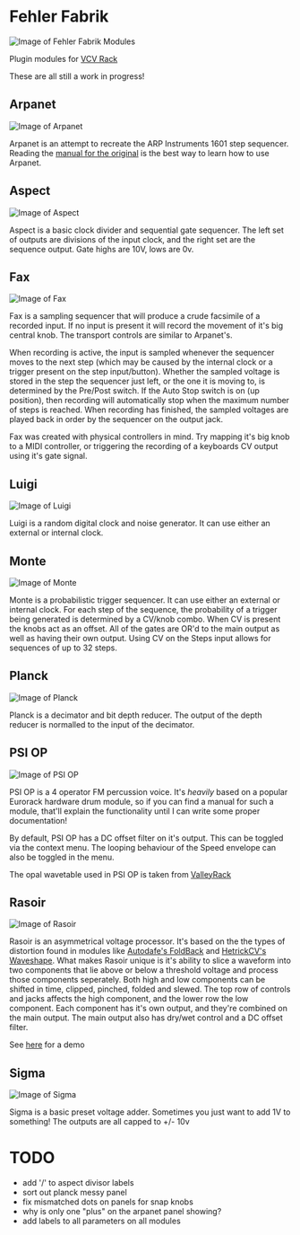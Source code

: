 # Fehler Fabrik

![Image of Fehler Fabrik Modules](https://github.com/RCameron93/FehlerFabrik/blob/master/docs/images/FehlerFabrikModules.png)

Plugin modules for [VCV Rack](http://vcvrack.com)

These are all still a work in progress!

## Arpanet

![Image of Arpanet](https://github.com/RCameron93/FehlerFabrik/blob/master/docs/images/FFArpanet.png)

Arpanet is an attempt to recreate the ARP Instruments 1601 step sequencer. Reading the [manual for the original](https://manuals.fdiskc.com/flat/ARP%20Sequencer%201601%20Owners%20Manual.pdf) is the best way to learn how to use Arpanet.

## Aspect

![Image of Aspect](https://github.com/RCameron93/FehlerFabrik/blob/master/docs/images/FFAspect.png)

Aspect is a basic clock divider and sequential gate sequencer. The left set of outputs are divisions of the input clock, and the right set are the sequence output. Gate highs are 10V, lows are 0v.


## Fax

![Image of Fax](https://github.com/RCameron93/FehlerFabrik/blob/master/docs/images/FFFax.png)

Fax is a sampling sequencer that will produce a crude facsimile  of a recorded input. If no input is present it will record the movement of it's big central knob. The transport controls are similar to Arpanet's. 

When recording is active, the input is sampled whenever the sequencer moves to the next step (which may be caused by the internal clock or a trigger present on the step input/button). Whether the sampled voltage is stored in the step the sequencer just left, or the one it is moving to, is determined by the Pre/Post switch. If the Auto Stop switch is on (up position), then recording will automatically stop when the maximum number of steps is reached. When recording has finished, the sampled voltages are played back in order by the sequencer on the output jack. 

Fax was created with physical controllers in mind. Try mapping it's big knob to a MIDI controller, or triggering the recording of a keyboards CV output using it's gate signal.

## Luigi

![Image of Luigi](https://github.com/RCameron93/FehlerFabrik/blob/master/docs/images/FFLuigi.png)

Luigi is a random digital clock and noise generator. It can use either an external or internal clock.

## Monte

![Image of Monte](https://github.com/RCameron93/FehlerFabrik/blob/master/docs/images/FFMonte.png)

Monte is a probabilistic trigger sequencer. It can use either an external or internal clock. For each step of the sequence, the probability of a trigger being generated is determined by a CV/knob combo. When CV is present the knobs act as an offset. All of the gates are OR'd to the main output as well as having their own output. Using CV on the Steps input allows for sequences of up to 32 steps.

## Planck

![Image of Planck](https://github.com/RCameron93/FehlerFabrik/blob/master/docs/images/FFPlanck.png)

Planck is a decimator and bit depth reducer. The output of the depth reducer is normalled to the input of the decimator.


## PSI OP

![Image of PSI OP](https://github.com/RCameron93/FehlerFabrik/blob/master/docs/images/FFPSIOP.png)

PSI OP is a 4 operator FM percussion voice. It's *heavily* based on a popular Eurorack hardware drum module, so if you can find a manual for such a module, that'll explain the functionality until I can write some proper documentation!

By default, PSI OP has a DC offset filter on it's output. This can be toggled via the context menu. The looping behaviour of the Speed envelope can also be toggled in the menu.

The opal wavetable used in PSI OP is taken from [ValleyRack](https://github.com/ValleyAudio/ValleyRackFree/tree/v1.0/src/Common/Wavetables)

## Rasoir

![Image of Rasoir](https://github.com/RCameron93/FehlerFabrik/blob/master/docs/images/FFRasoir.png)

Rasoir is an asymmetrical voltage processor. It's based on the the types of distortion found in modules like [Autodafe's FoldBack](https://github.com/antoniograzioli/Autodafe/blob/master/src/FoldBack.cpp) and [HetrickCV's Waveshape](https://github.com/mhetrick/hetrickcv/blob/master/src/Waveshape.cpp). What makes Rasoir unique is it's ability to slice a waveform into two components that lie above or below a threshold voltage and process those components seperately. Both high and low components can be shifted in time, clipped, pinched, folded and slewed. The top row of controls and jacks affects the high component, and the lower row the low component. Each component has it's own output, and they're combined on the main output. The main output also has dry/wet control and a DC offset filter.

See [here](https://www.youtube.com/watch?v=nh-8XyOFzqo&feature=youtu.be) for a demo

## Sigma

![Image of Sigma](https://github.com/RCameron93/FehlerFabrik/blob/master/docs/images/FFSigma.png)

Sigma is a basic preset voltage adder. Sometimes you just want to add 1V to something! The outputs are all capped to +/- 10v


# TODO
* add '/' to aspect divisor labels
* sort out planck messy panel
* fix mismatched dots on panels for snap knobs
* why is only one "plus" on the arpanet panel showing?
* add labels to all parameters on all modules

